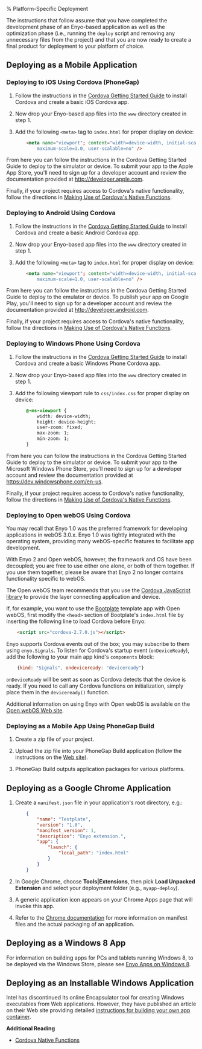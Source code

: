 % Platform-Specific Deployment

The instructions that follow assume that you have completed the development phase
of an Enyo-based application as well as the optimization phase (i.e., running the
`deploy` script and removing any unnecessary files from the project) and that you
are now ready to create a final product for deployment to your platform of choice.

## Deploying as a Mobile Application

### Deploying to iOS Using Cordova (PhoneGap)

1. Follow the instructions in the [Cordova Getting Started
    Guide][getting-started]
    to install Cordova and create a basic iOS Cordova app.

2. Now drop your Enyo-based app files into the `www` directory created in step 1.

3. Add the following `<meta>` tag to `index.html` for proper display on device:

    ```html
        <meta name="viewport"; content="width=device-width, initial-scale=1.0,
            maximum-scale=1.0, user-scalable=no" />
    ```

From here you can follow the instructions in the Cordova Getting Started Guide
to deploy to the simulator or device.  To submit your app to the Apple App
Store, you'll need to sign up for a developer account and review the
documentation provided at <http://developer.apple.com>.

Finally, if your project requires access to Cordova's native functionality,
follow the directions in [Making Use of Cordova's Native Functions][native-functions].

### Deploying to Android Using Cordova

1. Follow the instructions in the [Cordova Getting Started
    Guide][getting-started] to install Cordova and create a basic Android
    Cordova app.

2. Now drop your Enyo-based app files into the `www` directory created in step 1.

3. Add the following `<meta>` tag to `index.html` for proper display on device:

    ```html
        <meta name="viewport"; content="width=device-width, initial-scale=1.0,
            maximum-scale=1.0, user-scalable=no" />
    ```

From here you can follow the instructions in the Cordova Getting Started Guide
to deploy to the emulator or device.  To publish your app on Google Play, you'll
need to sign up for a developer account and review the documentation provided at
<http://developer.android.com>.

Finally, if your project requires access to Cordova's native functionality,
follow the directions in [Making Use of Cordova's Native Functions][native-functions].

### Deploying to Windows Phone Using Cordova

1. Follow the instructions in the [Cordova Getting Started
    Guide][getting-started] to install Cordova and create a basic Windows Phone
    Cordova app.

2. Now drop your Enyo-based app files into the `www` directory created in step 1.

3.	Add the following viewport rule to `css/index.css` for proper display on device:

    ```css
        @-ms-viewport {
            width: device-width;
            height: device-height;
            user-zoom: fixed;
            max-zoom: 1;
            min-zoom: 1;
        }
    ```

From here you can follow the instructions in the Cordova Getting Started Guide
to deploy to the simulator or device.  To submit your app to the Microsoft
Windows Phone Store, you'll need to sign up for a developer account and review
the documentation provided at <https://dev.windowsphone.com/en-us>.

Finally, if your project requires access to Cordova's native functionality,
follow the directions in [Making Use of Cordova's Native Functions][native-functions].

### Deploying to Open webOS Using Cordova

You may recall that Enyo 1.0 was the preferred framework for developing
applications in webOS 3.0.x.  Enyo 1.0 was tightly integrated with the operating
system, providing many webOS-specific features to facilitate app development.

With Enyo 2 and Open webOS, however, the framework and OS have been decoupled;
you are free to use either one alone, or both of them together.  If you use them
together, please be aware that Enyo 2 no longer contains functionality specific
to webOS.

The Open webOS team recommends that you use the [Cordova JavaScript
library](http://phonegap.com/download/) to provide the layer connecting
application and device.

If, for example, you want to use the
[Bootplate](../getting-started/bootplate.html) template app with Open webOS,
first modify the `<head>` section of Bootplate's `index.html` file by inserting
the following line to load Cordova before Enyo:

```html
    <script src="cordova-2.7.0.js"></script>
```

Enyo supports Cordova events out of the box; you may subscribe to them using
`enyo.Signals`.  To listen for Cordova's startup event (`onDeviceReady`), add
the following to your main app kind's `components` block:

```javascript
    {kind: "Signals", ondeviceready: "deviceready"}
```

`onDeviceReady` will be sent as soon as Cordova detects that the device is
ready.  If you need to call any Cordova functions on initialization, simply
place them in the `deviceready()` function.

Additional information on using Enyo with Open webOS is available on the [Open
webOS Web site](http://www.openwebosproject.org).

### Deploying as a Mobile App Using PhoneGap Build

1. Create a zip file of your project.

2. Upload the zip file into your PhoneGap Build application (follow the
    instructions on the [Web site](https://build.phonegap.com/)).

3. PhoneGap Build outputs application packages for various platforms.

## Deploying as a Google Chrome Application

1. Create a `manifest.json` file in your application's root directory, e.g.:

    ```json
        {
            "name": "Testplate",
            "version": "1.0",
            "manifest_version": 1,
            "description": "Enyo extension.",
            "app": {
                "launch": {
                    "local_path": "index.html"
                }
            }
        }
    ```

2. In Google Chrome, choose **Tools|Extensions**, then pick **Load Unpacked
    Extension** and select your deployment folder (e.g., `myapp-deploy`).

3. A generic application icon appears on your Chrome Apps page that will invoke
    this app.

4. Refer to the
    [Chrome documentation](https://developer.chrome.com/apps/about_apps.html)
    for more information on manifest files and the actual packaging of an
    application.

## Deploying as a Windows 8 App

For information on building apps for PCs and tablets running Windows 8, to be
deployed via the Windows Store, please see
[Enyo Apps on Windows 8](enyo-apps-on-windows-8.html).

## Deploying as an Installable Windows Application

Intel has discontinued its online Encapsulator tool for creating Windows
executables from Web applications.  However, they have published an article on
their Web site providing detailed [instructions for building your own app
container](http://software.intel.com/en-us/articles/do-it-yourself-chromium-base-web-application-container).

**Additional Reading**

* [Cordova Native Functions][native-functions]

[native-functions]: cordova-native-functions.html
[getting-started]: http://docs.phonegap.com/en/2.7.0/guide_getting-started_index.md.html#Getting%20Started%20Guides